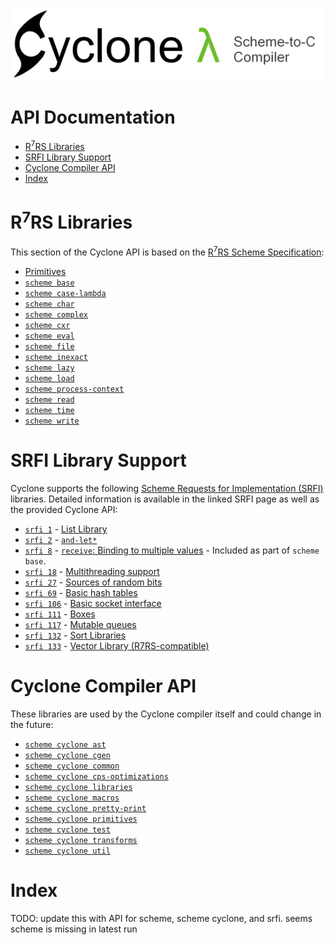[<img src="images/cyclone-logo-04-header.png" alt="cyclone-scheme">](http://github.com/justinethier/cyclone)

# API Documentation

- [R<sup>7</sup>RS Libraries](#r7rs-libraries)
- [SRFI Library Support](#srfi-library-support)
- [Cyclone Compiler API](#cyclone-compiler-api)
- [Index](#index)

# R<sup>7</sup>RS Libraries

This section of the Cyclone API is based on the [R<sup>7</sup>RS Scheme Specification](r7rs.pdf):

- [Primitives](api/primitives.md)
- [`scheme base`](api/scheme/base.md)
- [`scheme case-lambda`](api/scheme/case-lambda.md)
- [`scheme char`](api/scheme/char.md)
- [`scheme complex`](api/scheme/complex.md)
- [`scheme cxr`](api/scheme/cxr.md)
- [`scheme eval`](api/scheme/eval.md)
- [`scheme file`](api/scheme/file.md)
- [`scheme inexact`](api/scheme/inexact.md)
- [`scheme lazy`](api/scheme/lazy.md)
- [`scheme load`](api/scheme/load.md)
- [`scheme process-context`](api/scheme/process-context.md)
- [`scheme read`](api/scheme/read.md)
- [`scheme time`](api/scheme/time.md)
- [`scheme write`](api/scheme/write.md)

# SRFI Library Support

Cyclone supports the following [Scheme Requests for Implementation (SRFI)](http://srfi.schemers.org/) libraries. Detailed information is available in the linked SRFI page as well as the provided Cyclone API:

- [`srfi 1`](api/srfi/1.md) - [List Library](http://srfi.schemers.org/srfi-1/srfi-1.html)
- [`srfi 2`](api/srfi/2.md) - [`and-let*`](http://srfi.schemers.org/srfi-2/srfi-2.html)
- [`srfi 8`](api/srfi/8.md) - [`receive`: Binding to multiple values](http://srfi.schemers.org/srfi-8/srfi-8.html) - Included as part of `scheme base`.
- [`srfi 18`](api/srfi/18.md) - [Multithreading support](http://srfi.schemers.org/srfi-18/srfi-18.html)
- [`srfi 27`](api/srfi/27.md) - [Sources of random bits](http://srfi.schemers.org/srfi-27/srfi-27.html)
- [`srfi 69`](api/srfi/69.md) - [Basic hash tables](http://srfi.schemers.org/srfi-69/srfi-69.html)
- [`srfi 106`](api/srfi/106.md) - [Basic socket interface](http://srfi.schemers.org/srfi-106/srfi-106.html)
- [`srfi 111`](api/srfi/111.md) - [Boxes](http://srfi.schemers.org/srfi-111/srfi-111.html)
- [`srfi 117`](api/srfi/117.md) - [Mutable queues](http://srfi.schemers.org/srfi-117/srfi-117.html)
- [`srfi 132`](api/srfi/132.md) - [Sort Libraries](http://srfi.schemers.org/srfi-132/srfi-132.html)
- [`srfi 133`](api/srfi/133.md) - [Vector Library (R7RS-compatible)](http://srfi.schemers.org/srfi-133/srfi-133.html)

# Cyclone Compiler API

These libraries are used by the Cyclone compiler itself and could change in the future:

- [`scheme cyclone ast`](api/scheme/cyclone/ast.md)
- [`scheme cyclone cgen`](api/scheme/cyclone/cgen.md)
- [`scheme cyclone common`](api/scheme/cyclone/common.md)
- [`scheme cyclone cps-optimizations`](api/scheme/cyclone/cps-optimizations.md)
- [`scheme cyclone libraries`](api/scheme/cyclone/libraries.md)
- [`scheme cyclone macros`](api/scheme/cyclone/macros.md)
- [`scheme cyclone pretty-print`](api/scheme/cyclone/pretty-print.md)
- [`scheme cyclone primitives`](api/scheme/cyclone/primitives.md)
- [`scheme cyclone test`](api/scheme/cyclone/test.md)
- [`scheme cyclone transforms`](api/scheme/cyclone/transforms.md)
- [`scheme cyclone util`](api/scheme/cyclone/util.md)

# Index

TODO: update this with API for scheme, scheme cyclone, and srfi. seems scheme is missing in latest run
